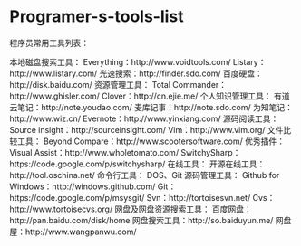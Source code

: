 Programer-s-tools-list
======================

程序员常用工具列表：
<html>
 <head></head>
 <body>
  本地磁盘搜索工具： Everything：http://www.voidtools.com/ Listary：http://www.listary.com/ 光速搜索：http://finder.sdo.com/ 百度硬盘：http://disk.baidu.com/ 资源管理工具： Total Commander：http://www.ghisler.com/ Clover：http://cn.ejie.me/ 个人知识管理工具： 有道云笔记：http://note.youdao.com/ 麦库记事：http://note.sdo.com/ 为知笔记：http://www.wiz.cn/ Evernote：http://www.yinxiang.com/ 源码阅读工具： Source insight：http://sourceinsight.com/ Vim：http://www.vim.org/ 文件比较工具： Beyond Compare：http://www.scootersoftware.com/ 优秀插件： Visual Assist：http://www.wholetomato.com/ SwitchySharp：https://code.google.com/p/switchysharp/ 在线工具： 开源在线工具：http://tool.oschina.net/ 命令行工具： DOS、Git 源码管理工具： Github for Windows：http://windows.github.com/ Git：https://code.google.com/p/msysgit/ Svn：http://tortoisesvn.net/ Cvs：http://www.tortoisecvs.org/ 网盘及网盘资源搜索工具： 百度网盘：http://pan.baidu.com/disk/home 网盘搜索工具：http://so.baiduyun.me/ 网盘屋：http://www.wangpanwu.com/
 </body>
</html>
